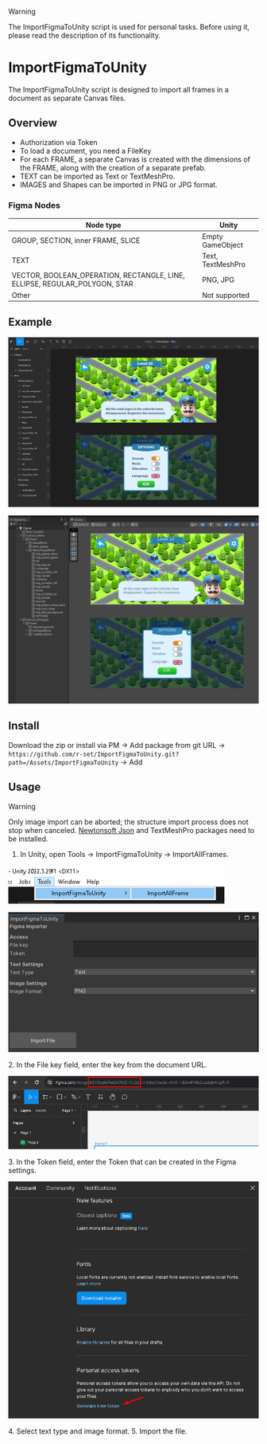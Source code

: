> [!WARNING]
> The ImportFigmaToUnity script is used for personal tasks. Before using it, please read the description of its functionality.

# ImportFigmaToUnity
The ImportFigmaToUnity script is designed to import all frames in a document as separate Canvas files.

## Overview
- Authorization via Token
- To load a document, you need a FileKey
- For each FRAME, a separate Canvas is created with the dimensions of the FRAME, along with the creation of a separate prefab.
- TEXT can be imported as Text or TextMeshPro.
- IMAGES and Shapes can be imported in PNG or JPG format.

### Figma Nodes 
| Node type | Unity |
|---------------------------------|-----------------------------------------------------------------------------------------------------------------------------------------------------|
| GROUP, SECTION, inner FRAME, SLICE | Empty GameObject |
| TEXT | Text, TextMeshPro |
| VECTOR, BOOLEAN_OPERATION, RECTANGLE, LINE, ELLIPSE, REGULAR_POLYGON, STAR  | PNG, JPG|
| Other | Not supported|

## Example
<p align="center"><img src="Screenshots/example1_1.png"/></p>
<p align="center"><img src="Screenshots/example1_2.png"/></p>

## Install
Download the zip or install via PM → Add package from git URL → `https://github.com/r-set/ImportFigmaToUnity.git?path=/Assets/ImportFigmaToUnity` → Add
## Usage
> [!WARNING]
> Only image import can be aborted; the structure import process does not stop when canceled.
> [Newtonsoft Json](https://github.com/applejag/Newtonsoft.Json-for-Unity) and TextMeshPro packages need to be installed.
1. In Unity, open Tools → ImportFigmaToUnity → ImportAllFrames.
<p align="left"><img src="Screenshots/step1_1.png"/></p>
<p align="left"><img src="Screenshots/step1_2.png"/></p>
2. In the File key field, enter the key from the document URL.
<p align="left"><img src="Screenshots/step2.png"/></p>
3. In the Token field, enter the Token that can be created in the Figma settings.
<p align="left"><img src="Screenshots/step3.png"/></p>
4. Select text type and image format.
5. Import the file.
